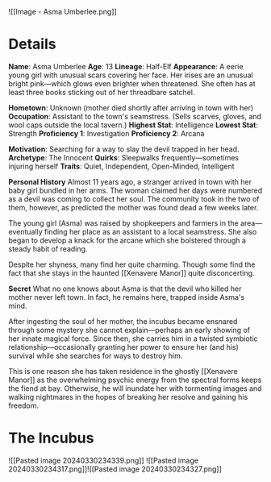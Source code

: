 ![[Image - Asma Umberlee.png]]
# Details
**Name**: Asma Umberlee
**Age**: 13
**Lineage**: Half-Elf
**Appearance**: A eerie young girl with unusual scars covering her face. Her irises are an unusual bright pink—which glows even brighter when threatened. She often has at least three books sticking out of her threadbare satchel.

**Hometown**: Unknown (mother died shortly after arriving in town with her)
**Occupation**: Assistant to the town's seamstress. (Sells scarves, gloves, and wool caps outside the local tavern.)
**Highest Stat**: Intelligence
**Lowest Stat**: Strength
**Proficiency 1**: Investigation
**Proficiency 2**: Arcana

**Motivation**: Searching for a way to slay the devil trapped in her head.
**Archetype**: The Innocent
**Quirks**: Sleepwalks frequently—sometimes injuring herself
**Traits**: Quiet, Independent, Open-Minded, Intelligent

**Personal History**
Almost 11 years ago, a stranger arrived in town with her baby girl bundled in her arms. The woman claimed her days were numbered as a devil was coming to collect her soul. The community took in the two of them, however, as predicted the mother was found dead a few weeks later.

The young girl (Asma) was raised by shopkeepers and farmers in the area—eventually finding her place as an assistant to a local seamstress. She also began to develop a knack for the arcane which she bolstered through a steady habit of reading.

Despite her shyness, many find her quite charming. Though some find the fact that she stays in the haunted [[Xenavere Manor]] quite disconcerting.

**Secret**
What no one knows about Asma is that the devil who killed her mother never left town. In fact, he remains here, trapped inside Asma's mind.

After ingesting the soul of her mother, the incubus became ensnared through some mystery she cannot explain—perhaps an early showing of her innate magical force. Since then, she carries him in a twisted symbiotic relationship—occasionally granting her power to ensure her (and his) survival while she searches for ways to destroy him.

This is one reason she has taken residence in the ghostly [[Xenavere Manor]] as the overwhelming psychic energy from the spectral forms keeps the fiend at bay. Otherwise, he will inundate her with tormenting images and walking nightmares in the hopes of breaking her resolve and gaining his freedom.

# The Incubus

![[Pasted image 20240330234339.png]]
![[Pasted image 20240330234317.png]]![[Pasted image 20240330234327.png]]